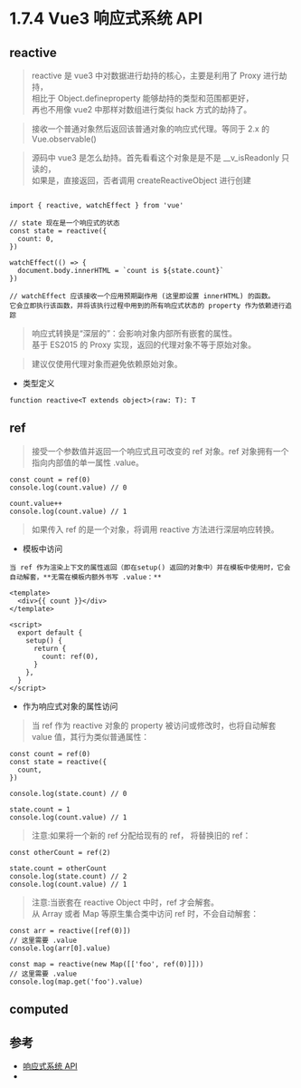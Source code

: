 # 1.7.4 Vue3 响应式系统 API

## reactive

>reactive 是 vue3 中对数据进行劫持的核心，主要是利用了 Proxy 进行劫持，  
相比于 Object.defineproperty 能够劫持的类型和范围都更好，  
再也不用像 vue2 中那样对数组进行类似 hack 方式的劫持了。  

>接收一个普通对象然后返回该普通对象的响应式代理。等同于 2.x 的 Vue.observable()

>源码中 vue3 是怎么劫持。首先看看这个对象是是不是 __v_isReadonly 只读的，  
如果是，直接返回，否者调用 createReactiveObject 进行创建

```

import { reactive, watchEffect } from 'vue'

// state 现在是一个响应式的状态
const state = reactive({
  count: 0,
})

watchEffect(() => {
  document.body.innerHTML = `count is ${state.count}`
})

// watchEffect 应该接收一个应用预期副作用 (这里即设置 innerHTML) 的函数。
它会立即执行该函数，并将该执行过程中用到的所有响应式状态的 property 作为依赖进行追踪
```

>响应式转换是“深层的”：会影响对象内部所有嵌套的属性。  
基于 ES2015 的 Proxy 实现，返回的代理对象不等于原始对象。

>建议仅使用代理对象而避免依赖原始对象。

- 类型定义

```
function reactive<T extends object>(raw: T): T
```

## ref

>接受一个参数值并返回一个响应式且可改变的 ref 对象。ref 对象拥有一个指向内部值的单一属性 .value。

```
const count = ref(0)
console.log(count.value) // 0

count.value++
console.log(count.value) // 1
```

>如果传入 ref 的是一个对象，将调用 reactive 方法进行深层响应转换。

- 模板中访问

```
当 ref 作为渲染上下文的属性返回（即在setup() 返回的对象中）并在模板中使用时，它会自动解套，**无需在模板内额外书写 .value：**

<template>
  <div>{{ count }}</div>
</template>

<script>
  export default {
    setup() {
      return {
        count: ref(0),
      }
    },
  }
</script>
```

- 作为响应式对象的属性访问

>当 ref 作为 reactive 对象的 property 被访问或修改时，也将自动解套 value 值，其行为类似普通属性：

```
const count = ref(0)
const state = reactive({
  count,
})

console.log(state.count) // 0

state.count = 1
console.log(count.value) // 1
```

>注意:如果将一个新的 ref 分配给现有的 ref， 将替换旧的 ref：

```
const otherCount = ref(2)

state.count = otherCount
console.log(state.count) // 2
console.log(count.value) // 1
```

>注意:当嵌套在 reactive Object 中时，ref 才会解套。  
从 Array 或者 Map 等原生集合类中访问 ref 时，不会自动解套：

```
const arr = reactive([ref(0)])
// 这里需要 .value
console.log(arr[0].value)

const map = reactive(new Map([['foo', ref(0)]]))
// 这里需要 .value
console.log(map.get('foo').value)
```



## computed





## 参考
- [响应式系统 API](https://vue-composition-api-rfc.netlify.app/zh/api.html#%E5%93%8D%E5%BA%94%E5%BC%8F%E7%B3%BB%E7%BB%9F-api)
- [](https://hkc452.github.io/slamdunk-the-vue3/main/vue/reactivity/reactive.html)
